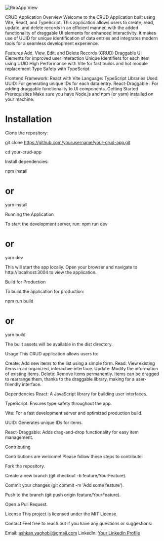 ![RiraApp View](https://github.com/user-attachments/assets/42307801-e94a-4a02-b8b4-444af0ab5a8b)

CRUD Application
Overview
Welcome to the CRUD Application built using Vite, React, and TypeScript. This application allows users to create, read, update, and delete records in an efficient manner, with the added functionality of draggable UI elements for enhanced interactivity. It makes use of UUID for unique identification of data entries and integrates modern tools for a seamless development experience.

Features
Add, View, Edit, and Delete Records (CRUD)
Draggable UI Elements for improved user interaction
Unique Identifiers for each item using UUID
High Performance with Vite for fast builds and hot module replacement
Type Safety with TypeScript

Frontend Framework: React with Vite
Language: TypeScript
Libraries Used:
UUID: For generating unique IDs for each data entry.
React-Draggable : For adding draggable functionality to UI components.
Getting Started
Prerequisites
Make sure you have Node.js and npm (or yarn) installed on your machine.

# Installation
Clone the repository:

git clone https://github.com/yourusername/your-crud-app.git

cd your-crud-app

Install dependencies:

npm install
# or
yarn install

Running the Application

To start the development server, run:
npm run dev
# or
yarn dev

This will start the app locally. Open your browser and navigate to http://localhost:3004 to view the application.

Build for Production

To build the application for production:

npm run build
# or
yarn build

The built assets will be available in the dist directory.

Usage
This CRUD application allows users to:

Create: Add new items to the list using a simple form.
Read: View existing items in an organized, interactive interface.
Update: Modify the information of existing items.
Delete: Remove items permanently.
Items can be dragged to rearrange them, thanks to the draggable library, making for a user-friendly interface.


Dependencies
React: A JavaScript library for building user interfaces.

TypeScript: Ensures type safety throughout the app.

Vite: For a fast development server and optimized production build.

UUID: Generates unique IDs for items.

React-Draggable: Adds drag-and-drop functionality for easy item management.

Contributing

Contributions are welcome! Please follow these steps to contribute:

Fork the repository.

Create a new branch (git checkout -b feature/YourFeature).

Commit your changes (git commit -m 'Add some feature').

Push to the branch (git push origin feature/YourFeature).

Open a Pull Request.

License
This project is licensed under the MIT License.

Contact
Feel free to reach out if you have any questions or suggestions:

Email: ashkan.yaghobii@gmail.com
LinkedIn: [Your LinkedIn Profile](https://linkedin.com/in/ashkanyaghobi)
